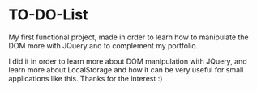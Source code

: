 # TO-DO-List
My first functional project, made in order to learn how to manipulate the DOM more with JQuery and to complement my portfolio.

I did it in order to learn more about DOM manipulation with JQuery, and learn more about LocalStorage and how it can be
very useful for small applications like this. Thanks for the interest :)
